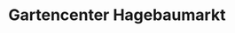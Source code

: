 ---
title: "Gartencenter Hagebaumarkt"
url: /traunreut/gartencenter-hagebaumarkt/
shop: Garten-Center
---